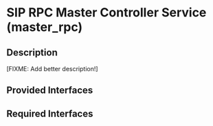# SIP RPC Master Controller Service (master_rpc)

## Description
\[FIXME: Add better description!\]

## Provided Interfaces

## Required Interfaces
